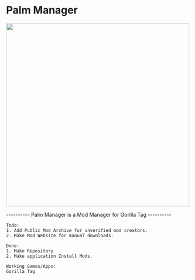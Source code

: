# Palm Manager
<img src="https://user-images.githubusercontent.com/86175493/167302786-0538a128-59d0-48a3-9963-14c6a5e309c6.png" width="500" height="500">

---------- Palm Manager is a Mod Manager for Gorilla Tag ----------
       
```
Todo: 
1. Add Public Mod Archive for unverified mod creators.
2. Make Mod Website for manual downloads.
```

```
Done:
1. Make Repository
2. Make application Install Mods.
```

```
Working Games/Apps:
Gorilla Tag
```
